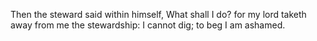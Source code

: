 Then the steward said within himself, What shall I do? for my lord taketh away from me the stewardship: I cannot dig; to beg I am ashamed.
